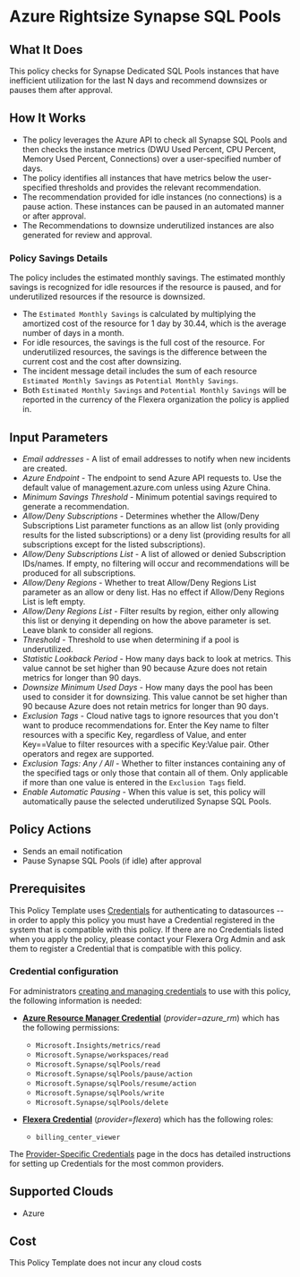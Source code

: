 # Azure Rightsize Synapse SQL Pools

## What It Does

This policy checks for Synapse Dedicated SQL Pools instances that have inefficient utilization for the last N days and recommend downsizes or pauses them after approval.

## How It Works

- The policy leverages the Azure API to check all Synapse SQL Pools and then checks the instance metrics (DWU Used Percent, CPU Percent, Memory Used Percent, Connections) over a user-specified number of days.
- The policy identifies all instances that have metrics below the user-specified thresholds and provides the relevant recommendation.
- The recommendation provided for idle instances (no connections) is a pause action. These instances can be paused in an automated manner or after approval.
- The Recommendations to downsize underutilized instances are also generated for review and approval. 

### Policy Savings Details

The policy includes the estimated monthly savings. The estimated monthly savings is recognized for idle resources if the resource is paused, and for underutilized resources if the resource is downsized.

- The `Estimated Monthly Savings` is calculated by multiplying the amortized cost of the resource for 1 day by 30.44, which is the average number of days in a month.
- For idle resources, the savings is the full cost of the resource. For underutilized resources, the savings is the difference between the current cost and the cost after downsizing.
- The incident message detail includes the sum of each resource `Estimated Monthly Savings` as `Potential Monthly Savings`.
- Both `Estimated Monthly Savings` and `Potential Monthly Savings` will be reported in the currency of the Flexera organization the policy is applied in.

## Input Parameters

- *Email addresses* - A list of email addresses to notify when new incidents are created.
- *Azure Endpoint* - The endpoint to send Azure API requests to. Use the default value of management.azure.com unless using Azure China.
- *Minimum Savings Threshold* - Minimum potential savings required to generate a recommendation.
- *Allow/Deny Subscriptions* - Determines whether the Allow/Deny Subscriptions List parameter functions as an allow list (only providing results for the listed subscriptions) or a deny list (providing results for all subscriptions except for the listed subscriptions).
- *Allow/Deny Subscriptions List* - A list of allowed or denied Subscription IDs/names. If empty, no filtering will occur and recommendations will be produced for all subscriptions.
- *Allow/Deny Regions* - Whether to treat Allow/Deny Regions List parameter as an allow or deny list. Has no effect if Allow/Deny Regions List is left empty.
- *Allow/Deny Regions List* - Filter results by region, either only allowing this list or denying it depending on how the above parameter is set. Leave blank to consider all regions.
- *Threshold* - Threshold to use when determining if a pool is underutilized.
- *Statistic Lookback Period* - How many days back to look at metrics. This value cannot be set higher than 90 because Azure does not retain metrics for longer than 90 days.
- *Downsize Minimum Used Days* - How many days the pool has been used to consider it for downsizing. This value cannot be set higher than 90 because Azure does not retain metrics for longer than 90 days.
- *Exclusion Tags* - Cloud native tags to ignore resources that you don't want to produce recommendations for. Enter the Key name to filter resources with a specific Key, regardless of Value, and enter Key==Value to filter resources with a specific Key:Value pair. Other operators and regex are supported.
- *Exclusion Tags: Any / All* - Whether to filter instances containing any of the specified tags or only those that contain all of them. Only applicable if more than one value is entered in the `Exclusion Tags` field.
- *Enable Automatic Pausing* - When this value is set, this policy will automatically pause the selected underutilized Synapse SQL Pools.

## Policy Actions

- Sends an email notification
- Pause Synapse SQL Pools (if idle) after approval

## Prerequisites

This Policy Template uses [Credentials](https://docs.flexera.com/flexera/EN/Automation/ManagingCredentialsExternal.htm) for authenticating to datasources -- in order to apply this policy you must have a Credential registered in the system that is compatible with this policy. If there are no Credentials listed when you apply the policy, please contact your Flexera Org Admin and ask them to register a Credential that is compatible with this policy.

### Credential configuration

For administrators [creating and managing credentials](https://docs.flexera.com/flexera/EN/Automation/ManagingCredentialsExternal.htm) to use with this policy, the following information is needed:

- [**Azure Resource Manager Credential**](https://docs.flexera.com/flexera/EN/Automation/ProviderCredentials.htm#automationadmin_109256743_1124668) (*provider=azure_rm*) which has the following permissions:
  - `Microsoft.Insights/metrics/read`
  - `Microsoft.Synapse/workspaces/read`
  - `Microsoft.Synapse/sqlPools/read`
  - `Microsoft.Synapse/sqlPools/pause/action`
  - `Microsoft.Synapse/sqlPools/resume/action`
  - `Microsoft.Synapse/sqlPools/write`
  - `Microsoft.Synapse/sqlPools/delete`

- [**Flexera Credential**](https://docs.flexera.com/flexera/EN/Automation/ProviderCredentials.htm) (*provider=flexera*) which has the following roles:
  - `billing_center_viewer`

The [Provider-Specific Credentials](https://docs.flexera.com/flexera/EN/Automation/ProviderCredentials.htm) page in the docs has detailed instructions for setting up Credentials for the most common providers.

## Supported Clouds

- Azure

## Cost

This Policy Template does not incur any cloud costs
